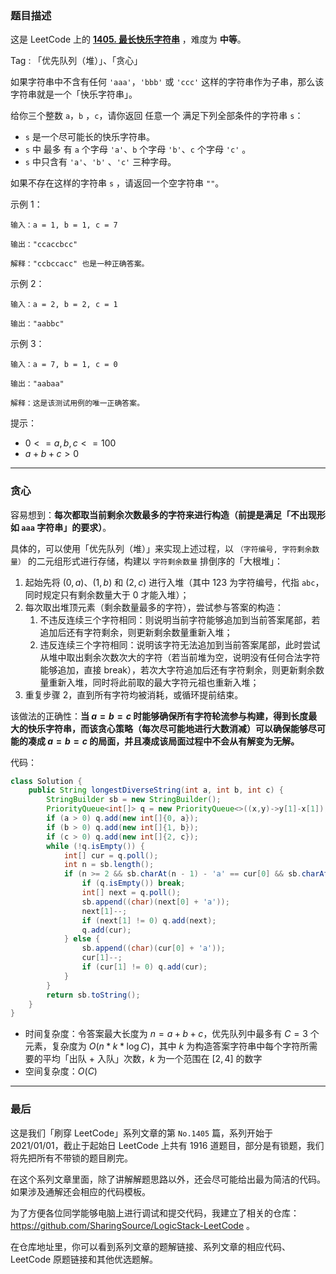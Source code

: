 ### 题目描述

这是 LeetCode 上的 **[1405. 最长快乐字符串](https://leetcode-cn.com/problems/longest-happy-string/solution/gong-shui-san-xie-jie-he-you-xian-dui-li-q6fd/)** ，难度为 **中等**。

Tag : 「优先队列（堆）」、「贪心」



如果字符串中不含有任何 `'aaa'`，`'bbb'` 或 `'ccc'` 这样的字符串作为子串，那么该字符串就是一个「快乐字符串」。

给你三个整数 `a`，`b` ，`c`，请你返回 任意一个 满足下列全部条件的字符串 `s`：

* `s` 是一个尽可能长的快乐字符串。
* `s` 中 最多 有 `a` 个字母 `'a'`、`b` 个字母 `'b'`、`c` 个字母 `'c'` 。
* `s` 中只含有 `'a'`、`'b'` 、`'c'` 三种字母。

如果不存在这样的字符串 `s` ，请返回一个空字符串 `""`。

示例 1：
```
输入：a = 1, b = 1, c = 7

输出："ccaccbcc"

解释："ccbccacc" 也是一种正确答案。
```
示例 2：
```
输入：a = 2, b = 2, c = 1

输出："aabbc"
```
示例 3：
```
输入：a = 7, b = 1, c = 0

输出："aabaa"

解释：这是该测试用例的唯一正确答案。
```

提示：
* $0 <= a, b, c <= 100$
* $a + b + c > 0$

---

### 贪心

容易想到：**每次都取当前剩余次数最多的字符来进行构造（前提是满足「不出现形如 `aaa` 字符串」的要求）**。

具体的，可以使用「优先队列（堆）」来实现上述过程，以 `（字符编号, 字符剩余数量）` 的二元组形式进行存储，构建以 `字符剩余数量` 排倒序的「大根堆」：

1. 起始先将 $(0, a)$、$(1, b)$ 和 $(2, c)$ 进行入堆（其中 $123$ 为字符编号，代指 `abc`，同时规定只有剩余数量大于 $0$ 才能入堆）；
2. 每次取出堆顶元素（剩余数量最多的字符），尝试参与答案的构造：
    1. 不违反连续三个字符相同：则说明当前字符能够追加到当前答案尾部，若追加后还有字符剩余，则更新剩余数量重新入堆；
    2. 违反连续三个字符相同：说明该字符无法追加到当前答案尾部，此时尝试从堆中取出剩余次数次大的字符（若当前堆为空，说明没有任何合法字符能够追加，直接 break），若次大字符追加后还有字符剩余，则更新剩余数量重新入堆，同时将此前取的最大字符元祖也重新入堆；
3. 重复步骤 $2$，直到所有字符均被消耗，或循环提前结束。

该做法的正确性：**当 $a = b = c$ 时能够确保所有字符轮流参与构建，得到长度最大的快乐字符串，而该贪心策略（每次尽可能地进行大数消减）可以确保能够尽可能的凑成 $a = b = c$ 的局面，并且凑成该局面过程中不会从有解变为无解。**

代码：
```Java
class Solution {
    public String longestDiverseString(int a, int b, int c) {
        StringBuilder sb = new StringBuilder();
        PriorityQueue<int[]> q = new PriorityQueue<>((x,y)->y[1]-x[1]);
        if (a > 0) q.add(new int[]{0, a});
        if (b > 0) q.add(new int[]{1, b});
        if (c > 0) q.add(new int[]{2, c});
        while (!q.isEmpty()) {
            int[] cur = q.poll();
            int n = sb.length();
            if (n >= 2 && sb.charAt(n - 1) - 'a' == cur[0] && sb.charAt(n - 2) - 'a' == cur[0]) {
                if (q.isEmpty()) break;
                int[] next = q.poll();
                sb.append((char)(next[0] + 'a'));
                next[1]--;
                if (next[1] != 0) q.add(next);
                q.add(cur);
            } else {
                sb.append((char)(cur[0] + 'a'));
                cur[1]--;
                if (cur[1] != 0) q.add(cur);
            }
        }
        return sb.toString();
    }
}
```
* 时间复杂度：令答案最大长度为 $n = a + b + c$，优先队列中最多有 $C = 3$ 个元素，复杂度为 $O(n * k * \log{C})$，其中 $k$ 为构造答案字符串中每个字符所需要的平均「出队 + 入队」次数，$k$ 为一个范围在 $[2,4]$ 的数字
* 空间复杂度：$O(C)$

---

### 最后

这是我们「刷穿 LeetCode」系列文章的第 `No.1405` 篇，系列开始于 2021/01/01，截止于起始日 LeetCode 上共有 1916 道题目，部分是有锁题，我们将先把所有不带锁的题目刷完。

在这个系列文章里面，除了讲解解题思路以外，还会尽可能给出最为简洁的代码。如果涉及通解还会相应的代码模板。

为了方便各位同学能够电脑上进行调试和提交代码，我建立了相关的仓库：https://github.com/SharingSource/LogicStack-LeetCode 。

在仓库地址里，你可以看到系列文章的题解链接、系列文章的相应代码、LeetCode 原题链接和其他优选题解。


